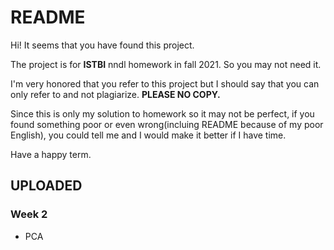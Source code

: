 # README

Hi! It seems that you have found this project. 

The project is for **ISTBI** nndl homework in fall 2021. So you may not need it. 

I'm very honored that you refer to this project but I should say that you can only refer to and not plagiarize. **PLEASE NO COPY.**

Since this is only my solution to homework so it may not be perfect, if you found something poor or even wrong(incluing README because of my poor English), you could tell me and I would make it better if I have time.

Have a happy term.

## UPLOADED
### Week 2
- PCA